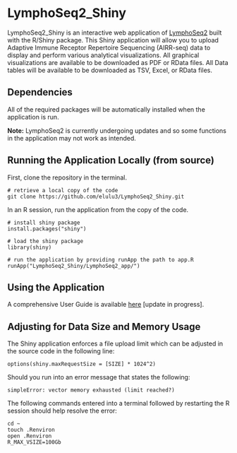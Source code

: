 # LymphoSeq2_Shiny

LymphoSeq2_Shiny is an interactive web application of [LymphoSeq2](https://github.com/shashidhar22/LymphoSeq2/tree/v0.0.0.9000) built with the R/Shiny package. This Shiny application will allow you to upload Adaptive Immune Receptor Repertoire Sequencing (AIRR-seq) data to display and perform various analytical visualizations. All graphical visualizations are available to be downloaded as PDF or RData files. All Data tables will be available to be downloaded as TSV, Excel, or RData files.

## Dependencies

All of the required packages will be automatically installed when the application is run.

**Note:** LymphoSeq2 is currently undergoing updates and so some functions in the application may not work as intended.

## Running the Application Locally (from source)

First, clone the repository in the terminal.

```
# retrieve a local copy of the code
git clone https://github.com/elulu3/LymphoSeq2_Shiny.git
```

In an R session, run the application from the copy of the code.

```
# install shiny package
install.packages("shiny")

# load the shiny package
library(shiny)

# run the application by providing runApp the path to app.R
runApp("LymphoSeq2_Shiny/LymphoSeq2_app/")
```

## Using the Application

A comprehensive User Guide is available [here](https://elulu3.github.io/LymphoSeq2_Shiny/) [update in progress].

## Adjusting for Data Size and Memory Usage

The Shiny application enforces a file upload limit which can be adjusted in the source code in the following line:

```
options(shiny.maxRequestSize = [SIZE] * 1024^2)
```

Should you run into an error message that states the following:

```
simpleError: vector memory exhausted (limit reached?)
```
The following commands entered into a terminal followed by restarting the R session should help resolve the error:

```
cd ~ 
touch .Renviron 
open .Renviron 
R_MAX_VSIZE=100Gb
```


